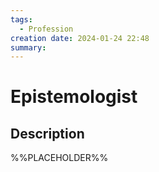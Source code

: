 ```yaml
---
tags:
  - Profession
creation date: 2024-01-24 22:48
summary:
---
```

# Epistemologist

## Description

%%PLACEHOLDER%%
